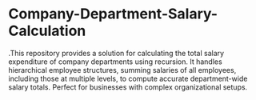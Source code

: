 # Company-Department-Salary-Calculation
.This repository provides a solution for calculating the total salary expenditure of company departments using recursion. It handles hierarchical employee structures, summing salaries of all employees, including those at multiple levels, to compute accurate department-wide salary totals. Perfect for businesses with complex organizational setups.
